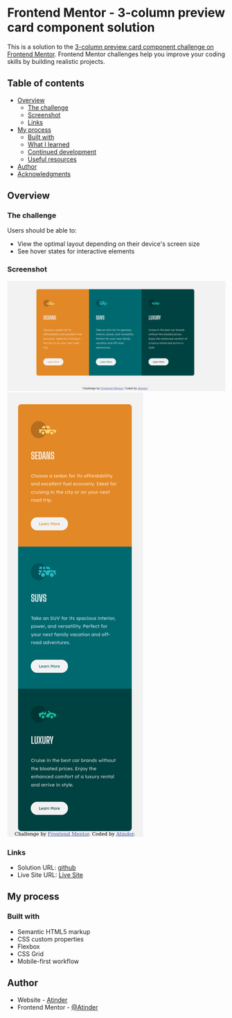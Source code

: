 # Frontend Mentor - 3-column preview card component solution

This is a solution to the [3-column preview card component challenge on Frontend Mentor](https://www.frontendmentor.io/challenges/3column-preview-card-component-pH92eAR2-). Frontend Mentor challenges help you improve your coding skills by building realistic projects. 

## Table of contents

- [Overview](#overview)
  - [The challenge](#the-challenge)
  - [Screenshot](#screenshot)
  - [Links](#links)
- [My process](#my-process)
  - [Built with](#built-with)
  - [What I learned](#what-i-learned)
  - [Continued development](#continued-development)
  - [Useful resources](#useful-resources)
- [Author](#author)
- [Acknowledgments](#acknowledgments)


## Overview

### The challenge

Users should be able to:

- View the optimal layout depending on their device's screen size
- See hover states for interactive elements

### Screenshot
<img src="design/desktop.png">

<img src="design/mobile.png">


### Links

- Solution URL: [github](https://github.com/atinderbirsin/frontEndMentor/tree/main/column%20preview%20card%20component)
- Live Site URL: [Live Site](https://frontend3column.netlify.app/)

## My process

### Built with

- Semantic HTML5 markup
- CSS custom properties
- Flexbox
- CSS Grid
- Mobile-first workflow



## Author

- Website - [Atinder](https://github.com/atinderbirsin)
- Frontend Mentor - [@Atinder](https://www.frontendmentor.io/profile/atinderbirsin)
